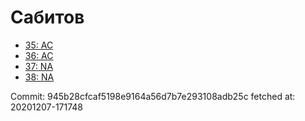 # Сабитов
- [35: AC](35.md)
- [36: AC](36.md)
- [37: NA](37.md)
- [38: NA](38.md)

Commit: 945b28cfcaf5198e9164a56d7b7e293108adb25c
 fetched at: 20201207-171748
